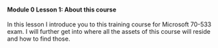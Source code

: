 #### Module 0 Lesson 1: About this course


In this lesson I introduce you to this training course for Microsoft 70-533 exam. I will further get into where all the assets of this course will reside and how to find those.



